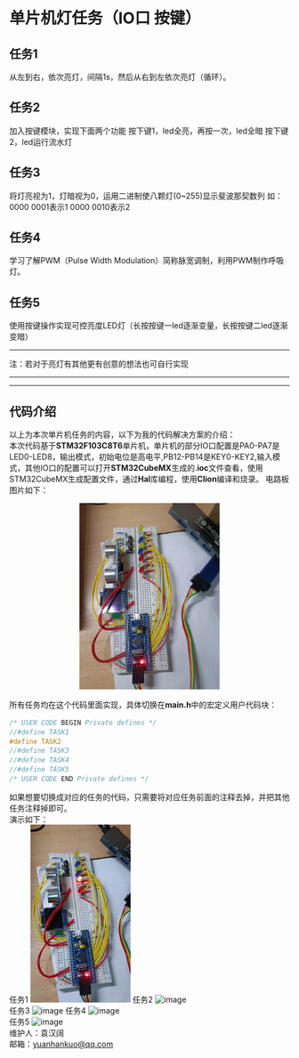 # 单片机灯任务（IO口 按键）
## 任务1

从左到右，依次亮灯，间隔1s，然后从右到左依次亮灯（循环）。

## 任务2

加入按键模块，实现下面两个功能
按下键1，led全亮，再按一次，led全暗
按下键2，led运行流水灯

## 任务3

将灯亮视为1，灯暗视为0，运用二进制使八颗灯(0~255)显示斐波那契数列
如：0000 0001表示1 
0000 0010表示2

## 任务4

学习了解PWM（Pulse Width Modulation）简称脉宽调制，利用PWM制作呼吸灯。

## 任务5

使用按键操作实现可控亮度LED灯（长按按键一led逐渐变量，长按按键二led逐渐变暗）

***

注：若对于亮灯有其他更有创意的想法也可自行实现

***
***
## 代码介绍
以上为本次单片机任务的内容，以下为我的代码解决方案的介绍：\
本次代码基于**STM32F103C8T6**单片机，单片机的部分IO口配置是PA0-PA7是LED0-LED8，输出模式，初始电位是高电平,PB12-PB14是KEY0-KEY2,输入模式，其他IO口的配置可以打开**STM32CubeMX**生成的.**ioc**文件查看，使用STM32CubeMX生成配置文件，通过**Hal**库编程，使用**Clion**编译和烧录。
电路板图片如下：

<div  align="center">    

<img src="./docs/circuit.jpg" width="50%" height="50%">

</div>

所有任务均在这个代码里面实现，具体切换在**main.h**中的宏定义用户代码块：
```c
/* USER CODE BEGIN Private defines */
//#define TASK1
#define TASK2
//#define TASK3
//#define TASK4
//#define TASK5
/* USER CODE END Private defines */
```
如果想要切换成对应的任务的代码，只需要将对应任务前面的注释去掉，并把其他任务注释掉即可。\
演示如下：\
任务1
![image](./docs/task1%20-small-original.gif)
任务2
![image](./docs/task2%20-small-original.gif)\
任务3
![image](./docs/task3%20-small-original.gif)
任务4
![image](./docs/task4%20-small-original.gif)\
任务5
![image](./docs/task5%20-small-original.gif)\
维护人：袁汉阔\
邮箱：yuanhankuo@qq.com
